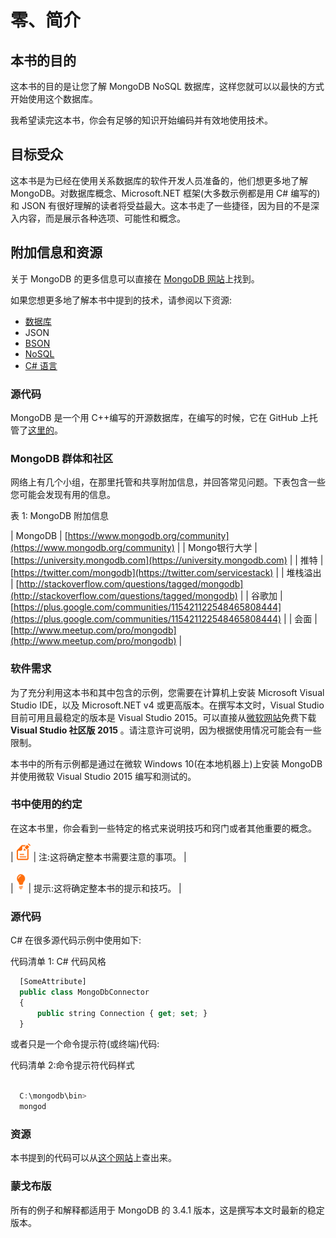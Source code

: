 # 零、简介

## 本书的目的

这本书的目的是让您了解 MongoDB NoSQL 数据库，这样您就可以以最快的方式开始使用这个数据库。

我希望读完这本书，你会有足够的知识开始编码并有效地使用技术。

## 目标受众

这本书是为已经在使用关系数据库的软件开发人员准备的，他们想更多地了解 MongoDB。对数据库概念、Microsoft.NET 框架(大多数示例都是用 C# 编写的)和 JSON 有很好理解的读者将受益最大。这本书走了一些捷径，因为目的不是深入内容，而是展示各种选项、可能性和概念。

## 附加信息和资源

关于 MongoDB 的更多信息可以直接在 [MongoDB 网站](http://www.mongodb.com/)上找到。

如果您想更多地了解本书中提到的技术，请参阅以下资源:

*   [数据库](https://en.wikipedia.org/wiki/Database)
*   JSON
*   [BSON](http://bsonspec.org/)
*   [NoSQL](https://en.wikipedia.org/wiki/NoSQL)
*   [C# 语言](https://en.wikipedia.org/wiki/C_Sharp_(programming_language))

### 源代码

MongoDB 是一个用 C++编写的开源数据库，在编写的时候，它在 GitHub 上托管了[这里的](https://github.com/mongodb/mongo)。

### MongoDB 群体和社区

网络上有几个小组，在那里托管和共享附加信息，并回答常见问题。下表包含一些您可能会发现有用的信息。

表 1: MongoDB 附加信息

| MongoDB | [https://www.mongodb.org/community](https://www.mongodb.org/community) |
| Mongo银行大学 | [https://university.mongodb.com](https://university.mongodb.com) |
| 推特 | [https://twitter.com/mongodb](https://twitter.com/servicestack) |
| 堆栈溢出 | [http://stackoverflow.com/questions/tagged/mongodb](http://stackoverflow.com/questions/tagged/mongodb) |
| 谷歌加 | [https://plus.google.com/communities/115421122548465808444](https://plus.google.com/communities/115421122548465808444) |
| 会面 | [http://www.meetup.com/pro/mongodb](http://www.meetup.com/pro/mongodb) |

### 软件需求

为了充分利用这本书和其中包含的示例，您需要在计算机上安装 Microsoft Visual Studio IDE，以及 Microsoft.NET v4 或更高版本。在撰写本文时，Visual Studio 目前可用且最稳定的版本是 Visual Studio 2015。可以直接从[微软网站](https://www.visualstudio.com/downloads)免费下载 **Visual Studio 社区版 2015** 。请注意许可说明，因为根据使用情况可能会有一些限制。

本书中的所有示例都是通过在微软 Windows 10(在本地机器上)上安装 MongoDB 并使用微软 Visual Studio 2015 编写和测试的。

### 书中使用的约定

在这本书里，你会看到一些特定的格式来说明技巧和窍门或者其他重要的概念。

| ![](img/note.png) | 注:这将确定整本书需要注意的事项。 |

| ![](img/tip.png) | 提示:这将确定整本书的提示和技巧。 |

### 源代码

C# 在很多源代码示例中使用如下:

代码清单 1: C# 代码风格

```js
  [SomeAttribute]
  public class MongoDbConnector
  {
      public string Connection { get; set; }
  }

```

或者只是一个命令提示符(或终端)代码:

代码清单 2:命令提示符代码样式

```js

  C:\mongodb\bin>
  mongod

```

### 资源

本书提到的代码可以从[这个网站](https://bitbucket.org/syncfusiontech/mongodb3)上查出来。

### 蒙戈布版

所有的例子和解释都适用于 MongoDB 的 3.4.1 版本，这是撰写本文时最新的稳定版本。